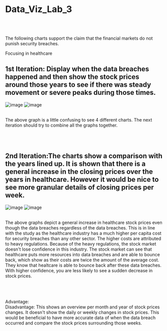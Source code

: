 # Data_Viz_Lab_3
</br></br>

The following charts support the claim that the financial markets do not punish security breaches.

Focusing in healthcare

## 1st Iteration: Display when the data breaches happened and then show the stock prices around those years to see if there was steady movement or severe peaks during those times. 

![image](https://user-images.githubusercontent.com/32119820/31260221-41066fdc-aa01-11e7-9990-2f96209919a6.png)
![image](https://user-images.githubusercontent.com/32119820/31260232-4e448814-aa01-11e7-8553-f2119d0633a6.png)

</br>
The above graph is a little confusing to see 4 different charts. The next iteration should try to combine all the graphs together.

<br/><br/>

## 2nd Iteration:The charts show a comparison with the years lined up. It is shown that there is a general increase in the closing prices over the years in healthcare. However it would be nice to see more granular details of closing prices per week.

![image](https://user-images.githubusercontent.com/32119820/31264205-50ffaca8-aa1c-11e7-828e-6abff121a31a.png)
![image](https://user-images.githubusercontent.com/32119820/31264266-b7060ba0-aa1c-11e7-9722-f937c6e74597.png)


</br>
The above graphs depict a general increase in healthcare stock prices even though the data breaches regardless of the data breaches. This is in line with the study as the healthcare industry has a much higher per capita cost for security breaches than any other sector. The higher costs are attributed to heavy regulations. Because of the heavy regulations, the stock market doesn't lose confidence in this industry. The stock market can see that healthcare puts more resources into data breaches and are able to bounce back, which show as their costs are twice the amount of the average cost. They know that healtcare is able to bounce back after these data breaches. With higher confidence, you are less likely to see a sudden decrease in stock prices.
</br></br>




<br/></br>
Advantage: 
</br>
Disadvantage: This shows an overview per month and year of stock prices changes. It doesn't show the daily or weekly changes in stock prices. This would be beneficial to have more accurate data of when the data breach occurred and compare the stock prices surrounding those weeks.
